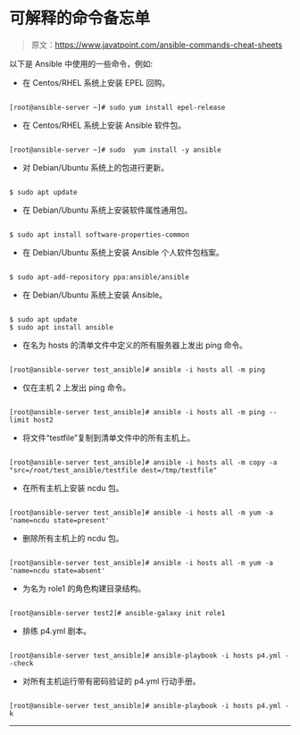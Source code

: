 # 可解释的命令备忘单

> 原文：<https://www.javatpoint.com/ansible-commands-cheat-sheets>

以下是 Ansible 中使用的一些命令，例如:

*   在 Centos/RHEL 系统上安装 EPEL 回购。

```

[root@ansible-server ~]# sudo yum install epel-release

```

*   在 Centos/RHEL 系统上安装 Ansible 软件包。

```

[root@ansible-server ~]# sudo  yum install -y ansible

```

*   对 Debian/Ubuntu 系统上的包进行更新。

```

$ sudo apt update

```

*   在 Debian/Ubuntu 系统上安装软件属性通用包。

```

$ sudo apt install software-properties-common

```

*   在 Debian/Ubuntu 系统上安装 Ansible 个人软件包档案。

```

$ sudo apt-add-repository ppa:ansible/ansible

```

*   在 Debian/Ubuntu 系统上安装 Ansible。

```

$ sudo apt update
$ sudo apt install ansible

```

*   在名为 hosts 的清单文件中定义的所有服务器上发出 ping 命令。

```

[root@ansible-server test_ansible]# ansible -i hosts all -m ping

```

*   仅在主机 2 上发出 ping 命令。

```

[root@ansible-server test_ansible]# ansible -i hosts all -m ping --limit host2

```

*   将文件“testfile”复制到清单文件中的所有主机上。

```

[root@ansible-server test_ansible]# ansible -i hosts all -m copy -a "src=/root/test_ansible/testfile dest=/tmp/testfile"

```

*   在所有主机上安装 ncdu 包。

```

[root@ansible-server test_ansible]# ansible -i hosts all -m yum -a 'name=ncdu state=present'

```

*   删除所有主机上的 ncdu 包。

```

[root@ansible-server test_ansible]# ansible -i hosts all -m yum -a 'name=ncdu state=absent'

```

*   为名为 role1 的角色构建目录结构。

```

[root@ansible-server test2]# ansible-galaxy init role1

```

*   排练 p4.yml 剧本。

```

[root@ansible-server test_ansible]# ansible-playbook -i hosts p4.yml --check

```

*   对所有主机运行带有密码验证的 p4.yml 行动手册。

```

[root@ansible-server test_ansible]# ansible-playbook -i hosts p4.yml -k

```

* * *